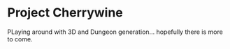 # Project Cherrywine

PLaying around with 3D and Dungeon generation... hopefully there is more to come.
